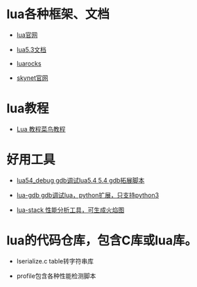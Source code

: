 # lua各种框架、文档
* [lua官网](https://www.lua.org/)
 
* [lua5.3文档](https://www.runoob.com/manual/lua53doc/manual.html#pdf-table.sort)

* [luarocks](https://luarocks.org/)

* [skynet官网](https://github.com/cloudwu/skynet)

# lua教程

* [Lua 教程菜鸟教程](https://www.runoob.com/lua/lua-tutorial.html)

# 好用工具

* [lua54_debug gdb调试lua5.4 5.4 gdb拓展脚本](https://github.com/yuanfengyun/lualib/blob/master/lua54_debug.sh)

* [lua-gdb gdb调试lua，python扩展，只支持python3](https://github.com/xjdrew/lua-gdb)

* [lua-stack 性能分析工具，可生成火焰图](https://gitee.com/lindx-code/lua-stack)

# lua的代码仓库，包含C库或lua库。

* lserialize.c table转字符串库
  
* profile包含各种性能检测脚本
